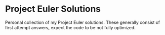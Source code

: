 # Project Euler Solutions

Personal collection of my Project Euler solutions. These generally consist of first attempt answers, expect the code to be not fully optimized.